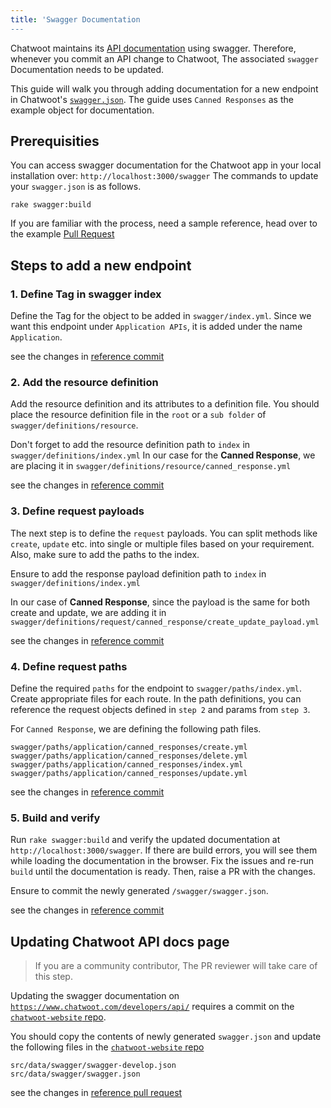 ```yaml
---
title: 'Swagger Documentation
---
```


Chatwoot maintains its [API documentation](https://www.chatwoot.com/developers/api/) using swagger. Therefore, whenever you commit an API change to Chatwoot, The associated `swagger` Documentation needs to be updated. 

This guide will walk you through adding documentation for a new endpoint in Chatwoot's [`swagger.json`](https://github.com/chatwoot/chatwoot/blob/develop/swagger/swagger.json). The guide uses `Canned Responses` as the example object for documentation.

## Prerequisities 

You can access swagger documentation for the Chatwoot app in your local installation over: `http://localhost:3000/swagger`
The commands to update your `swagger.json` is as follows.
```
rake swagger:build
```

If you are familiar with the process, need a sample reference, head over to the example [Pull Request](https://github.com/chatwoot/chatwoot/pull/4295)

## Steps to add a new endpoint

### 1. Define Tag in swagger index

Define the Tag for the object to be added in `swagger/index.yml`. Since we want this endpoint under `Application APIs`, it is added under the name `Application`.

see the changes in [reference commit](https://github.com/chatwoot/chatwoot/pull/4295/commits/1f6fbd1b6e6546ed4a50815d9fbe0b574a45acfc)

### 2. Add the resource definition

Add the resource definition and its attributes to a definition file. You should place the resource definition file in the  `root` or a `sub folder` of  `swagger/definitions/resource`. 

Don't forget to add the resource definition path to `index` in `swagger/definitions/index.yml`
In our case for the **Canned Response**, we are placing it in `swagger/definitions/resource/canned_response.yml`


see the changes in [reference commit](https://github.com/chatwoot/chatwoot/pull/4295/commits/c4b8a66d057ab0fafd23e504dd805a37d62c84e7)


### 3. Define request payloads

The next step is to define the  `request`  payloads. You can split methods like `create`, `update` etc. into single or multiple files based on your requirement. Also, make sure to add the paths to the index.

Ensure to add the response payload definition path to `index` in `swagger/definitions/index.yml`

In our case of **Canned Response**, since the payload is the same for both create and update, we are adding it in  `swagger/definitions/request/canned_response/create_update_payload.yml`

see the changes in [reference commit](https://github.com/chatwoot/chatwoot/pull/4295/commits/f70bd0a606ff976d1375c0de405201444e882bff)

### 4. Define request paths

Define the required `paths` for the endpoint to `swagger/paths/index.yml`. Create appropriate files for each route. In the path definitions, you can reference the request objects defined in `step 2` and params from `step 3`.

For `Canned Response`, we are defining the following path files.

```
swagger/paths/application/canned_responses/create.yml
swagger/paths/application/canned_responses/delete.yml
swagger/paths/application/canned_responses/index.yml
swagger/paths/application/canned_responses/update.yml
```

see the changes in [reference commit](https://github.com/chatwoot/chatwoot/pull/4295/commits/1b36a40e42f8ce88d805272931eef4b9bae6e023)


### 5. Build and verify

Run `rake swagger:build` and verify the updated documentation at `http://localhost:3000/swagger`.
If there are build errors, you will see them while loading the documentation in the browser. Fix the issues and re-run `build` until the documentation is ready. Then, raise a PR with the changes.

Ensure to commit the newly generated `/swagger/swagger.json`.

see the changes in [reference commit](https://github.com/chatwoot/chatwoot/pull/4295/commits/43e4ddc1d4e17708b716cdeab2696427a0e7d315)


## Updating Chatwoot API docs page

> If you are a community contributor, The PR reviewer will take care of this step.

Updating the swagger documentation on [`https://www.chatwoot.com/developers/api/`](https://www.chatwoot.com/developers/api/) requires a commit on the [`chatwoot-website` repo](https://github.com/chatwoot/chatwoot-website).

You should copy the contents of newly generated `swagger.json` and update the following files in the [`chatwoot-website` repo](https://github.com/chatwoot/chatwoot-website)

```
src/data/swagger/swagger-develop.json
src/data/swagger/swagger.json
```

see the changes in [reference pull request](https://github.com/chatwoot/chatwoot-website/pull/118/files)

